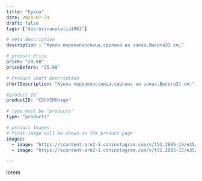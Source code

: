 ```yaml
---
title: "Кукла"
date: 2020-07-31
draft: false
tags: ["dubrovinanatalia1963"]

# meta description
description : "Кукла первоклассница,сделана на заказ.Высота31 см,"

# product Price
price: "20.00"
priceBefore: "25.00"

# Product Short Description
shortDescription: "Кукла первоклассница,сделана на заказ.Высота31 см,"

#product ID
productID: "CDUYSMHnsqn"

# type must be "products"
type: "products"

# product Images
# first image will be shown in the product page
images:
  - image: "https://scontent-arn2-1.cdninstagram.com/v/t51.2885-15/e35/116428172_324229028609773_2765116036945232762_n.jpg?_nc_ht=scontent-arn2-1.cdninstagram.com&_nc_cat=101&_nc_ohc=V-r2iqkPmjgAX_iCqn_&se=7&tp=1&oh=4f270d2831327f6f4238c6e5790a364c&oe=605D74DC&ig_cache_key=MjM2NTYyMjUwNTE0MTIwNjIwNQ%3D%3D.2"
  - image: "https://scontent-arn2-1.cdninstagram.com/v/t51.2885-15/e35/116128415_661957307747318_7046022835528126598_n.jpg?_nc_ht=scontent-arn2-1.cdninstagram.com&_nc_cat=102&_nc_ohc=UNbOtJXY4pgAX8cTfWd&se=7&tp=1&oh=5bbdb2d1e83cc1041a338717f4ce9cab&oe=605B4CF2&ig_cache_key=MjM2NTYyMjUwNTEyNDQ0Nzk3NQ%3D%3D.2"

---
```

lorem
